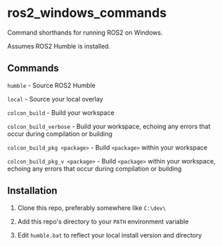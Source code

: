 # ros2_windows_commands

Command shorthands for running ROS2 on Windows.

Assumes ROS2 Humble is installed.


## Commands

`humble` - Source ROS2 Humble

`local` - Source your local overlay

`colcon_build` - Build your workspace

`colcon_build_verbose` - Build your workspace, echoing any errors that occur during compilation or building

`colcon_build_pkg <package>` - Build `<package>` within your workspace

`colcon_build_pkg_v <package>` - Build `<package>` within your workspace, echoing any errors that occur during compilation or building


## Installation

1. Clone this repo, preferably somewhere like `C:\dev\`
2. Add this repo's directory to your `PATH` environment variable

3. Edit `humble.bat` to reflect your local install version and directory
